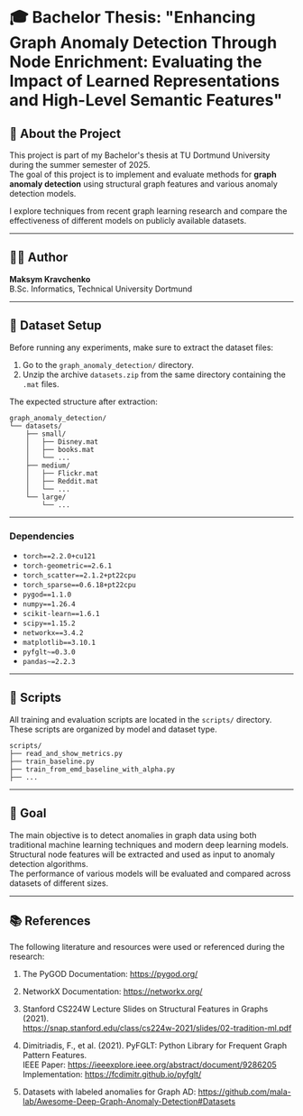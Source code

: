 # 🎓 Bachelor Thesis: "Enhancing Graph Anomaly Detection Through Node Enrichment: Evaluating the Impact of Learned Representations and High-Level Semantic Features"

## 📘 About the Project

This project is part of my Bachelor's thesis at TU Dortmund University during the summer semester of 2025.  
The goal of this project is to implement and evaluate methods for **graph anomaly detection** using structural graph features and various anomaly detection models.

I explore techniques from recent graph learning research and compare the effectiveness of different models on publicly available datasets.

---

## 👨‍💻 Author

**Maksym Kravchenko**  
B.Sc. Informatiсs, Technical University Dortmund

---

## 🧪 Dataset Setup

Before running any experiments, make sure to extract the dataset files:

1. Go to the `graph_anomaly_detection/` directory.
2. Unzip the archive `datasets.zip` from the same directory containing the `.mat` files.

The expected structure after extraction:

```
graph_anomaly_detection/
└── datasets/
    ├── small/
    │   ├── Disney.mat
    │   ├── books.mat
    │   └── ...
    ├── medium/
    │   ├── Flickr.mat
    │   ├── Reddit.mat
    │   └── ...
    └── large/
        └── ...
```

---

### Dependencies

- `torch==2.2.0+cu121`
- `torch-geometric==2.6.1`
- `torch_scatter==2.1.2+pt22cpu`
- `torch_sparse==0.6.18+pt22cpu`
- `pygod==1.1.0`
- `numpy==1.26.4`
- `scikit-learn==1.6.1`
- `scipy==1.15.2`
- `networkx==3.4.2`
- `matplotlib==3.10.1`
- `pyfglt~=0.3.0`
- `pandas~=2.2.3`

---

## 📜 Scripts

All training and evaluation scripts are located in the `scripts/` directory. These scripts are organized by model and dataset type.

```
scripts/
├── read_and_show_metrics.py
├── train_baseline.py
├── train_from_emd_baseline_with_alpha.py
├── ...
```

---

## 🧠 Goal

The main objective is to detect anomalies in graph data using both traditional machine learning techniques and modern deep learning models.  
Structural node features will be extracted and used as input to anomaly detection algorithms.  
The performance of various models will be evaluated and compared across datasets of different sizes.

---

## 📚 References

The following literature and resources were used or referenced during the research:

1. The PyGOD Documentation:
   https://pygod.org/
   
2. NetworkX Documentation:
   https://networkx.org/

3. Stanford CS224W Lecture Slides on Structural Features in Graphs (2021).  
   https://snap.stanford.edu/class/cs224w-2021/slides/02-tradition-ml.pdf

4. Dimitriadis, F., et al. (2021). PyFGLT: Python Library for Frequent Graph Pattern Features.  
   IEEE Paper: https://ieeexplore.ieee.org/abstract/document/9286205  
   Implementation: https://fcdimitr.github.io/pyfglt/

5. Datasets with labeled anomalies for Graph AD:
   https://github.com/mala-lab/Awesome-Deep-Graph-Anomaly-Detection#Datasets

